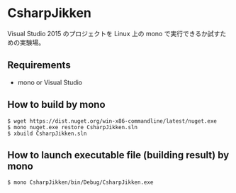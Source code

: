# CsharpJikken
Visual Studio 2015 のプロジェクトを Linux 上の mono で実行できるか試すための実験場。

## Requirements
- mono or Visual Studio

## How to build by mono
```
$ wget https://dist.nuget.org/win-x86-commandline/latest/nuget.exe
$ mono nuget.exe restore CsharpJikken.sln
$ xbuild CsharpJikken.sln
```

## How to launch executable file (building result) by mono
```
$ mono CsharpJikken/bin/Debug/CsharpJikken.exe
```
